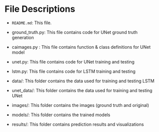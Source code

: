 
# File Descriptions

- `README.md`: This file.
- ground_truth.py: This file contains code for UNet ground truth generation
- caimages.py : This file contains function & class definitions for UNet model
- unet.py: This file contains code for UNet training and testing
- lstm.py: This file contains code for LSTM training and testing

- data/: This folder contains the data used for training and testing LSTM
- unet_data/: This folder contains the data used for training and testing UNet
- images/: This folder contains the images (ground truth and original)
- models/: This folder contains the trained models
- results/: This folder contains prediction results and visualizations